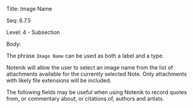 Title:  Image Name

Seq:    6.7.5

Level:  4 - Subsection

Body: 

The phrase `Image Name` can be used as both a label and a type.

Notenik will allow the user to select an image name from the list of attachments available for the currently selected Note. Only attachments with likely file extensions will be included.


The following fields may be useful when using Notenik to record quotes from, or commentary about, or citations of, authors and artists. 

